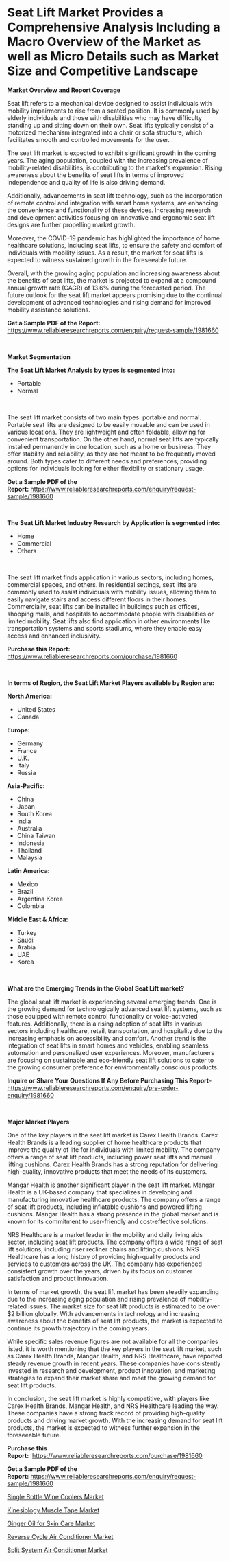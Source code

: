 <p><h1>Seat Lift Market Provides a Comprehensive Analysis Including a Macro Overview of the Market as well as Micro Details such as Market Size and Competitive Landscape</h1></p><p><strong>Market Overview and Report Coverage</strong></p>
<p><p>Seat lift refers to a mechanical device designed to assist individuals with mobility impairments to rise from a seated position. It is commonly used by elderly individuals and those with disabilities who may have difficulty standing up and sitting down on their own. Seat lifts typically consist of a motorized mechanism integrated into a chair or sofa structure, which facilitates smooth and controlled movements for the user.</p><p>The seat lift market is expected to exhibit significant growth in the coming years. The aging population, coupled with the increasing prevalence of mobility-related disabilities, is contributing to the market's expansion. Rising awareness about the benefits of seat lifts in terms of improved independence and quality of life is also driving demand.</p><p>Additionally, advancements in seat lift technology, such as the incorporation of remote control and integration with smart home systems, are enhancing the convenience and functionality of these devices. Increasing research and development activities focusing on innovative and ergonomic seat lift designs are further propelling market growth.</p><p>Moreover, the COVID-19 pandemic has highlighted the importance of home healthcare solutions, including seat lifts, to ensure the safety and comfort of individuals with mobility issues. As a result, the market for seat lifts is expected to witness sustained growth in the foreseeable future.</p><p>Overall, with the growing aging population and increasing awareness about the benefits of seat lifts, the market is projected to expand at a compound annual growth rate (CAGR) of 13.6% during the forecasted period. The future outlook for the seat lift market appears promising due to the continual development of advanced technologies and rising demand for improved mobility assistance solutions.</p></p>
<p><strong>Get a Sample PDF of the Report:</strong> <a href="https://www.reliableresearchreports.com/enquiry/request-sample/1981660">https://www.reliableresearchreports.com/enquiry/request-sample/1981660</a></p>
<p>&nbsp;</p>
<p><strong>Market Segmentation</strong></p>
<p><strong>The Seat Lift Market Analysis by types is segmented into:</strong></p>
<p><ul><li>Portable</li><li>Normal</li></ul></p>
<p>&nbsp;</p>
<p><p>The seat lift market consists of two main types: portable and normal. Portable seat lifts are designed to be easily movable and can be used in various locations. They are lightweight and often foldable, allowing for convenient transportation. On the other hand, normal seat lifts are typically installed permanently in one location, such as a home or business. They offer stability and reliability, as they are not meant to be frequently moved around. Both types cater to different needs and preferences, providing options for individuals looking for either flexibility or stationary usage.</p></p>
<p><strong>Get a Sample PDF of the Report:</strong>&nbsp;<a href="https://www.reliableresearchreports.com/enquiry/request-sample/1981660">https://www.reliableresearchreports.com/enquiry/request-sample/1981660</a></p>
<p>&nbsp;</p>
<p><strong>The Seat Lift Market Industry Research by Application is segmented into:</strong></p>
<p><ul><li>Home</li><li>Commercial</li><li>Others</li></ul></p>
<p>&nbsp;</p>
<p><p>The seat lift market finds application in various sectors, including homes, commercial spaces, and others. In residential settings, seat lifts are commonly used to assist individuals with mobility issues, allowing them to easily navigate stairs and access different floors in their homes. Commercially, seat lifts can be installed in buildings such as offices, shopping malls, and hospitals to accommodate people with disabilities or limited mobility. Seat lifts also find application in other environments like transportation systems and sports stadiums, where they enable easy access and enhanced inclusivity.</p></p>
<p><strong>Purchase this Report:</strong>&nbsp; <a href="https://www.reliableresearchreports.com/purchase/1981660">https://www.reliableresearchreports.com/purchase/1981660</a></p>
<p>&nbsp;</p>
<p><strong>In terms of Region, the Seat Lift Market Players available by Region are:</strong></p>
<p>
    <p> <strong> North America: </strong>
        <ul>
            <li>United States</li>
            <li>Canada</li>
        </ul>
        </p> 
    <p> <strong> Europe: </strong>
        <ul>
            <li>Germany</li>
            <li>France</li>
            <li>U.K.</li>
            <li>Italy</li>
            <li>Russia</li>
        </ul>
        </p> 
    <p> <strong> Asia-Pacific: </strong>
        <ul>
            <li>China</li>
            <li>Japan</li>
            <li>South Korea</li>
            <li>India</li>
            <li>Australia</li>
            <li>China Taiwan</li>
            <li>Indonesia</li>
            <li>Thailand</li>
            <li>Malaysia</li>
        </ul>
        </p> 
    <p> <strong> Latin America: </strong>
        <ul>
            <li>Mexico</li>
            <li>Brazil</li>
            <li>Argentina Korea</li>
            <li>Colombia</li>
        </ul>
        </p> 
    <p> <strong> Middle East & Africa: </strong>
        <ul>
            <li>Turkey</li>
            <li>Saudi</li>
            <li>Arabia</li>
            <li>UAE</li>
            <li>Korea</li>
        </ul>
    </p>
    </p>
<p>&nbsp;</p>
<p><strong>What are the Emerging Trends in the Global Seat Lift market?</strong></p>
<p><p>The global seat lift market is experiencing several emerging trends. One is the growing demand for technologically advanced seat lift systems, such as those equipped with remote control functionality or voice-activated features. Additionally, there is a rising adoption of seat lifts in various sectors including healthcare, retail, transportation, and hospitality due to the increasing emphasis on accessibility and comfort. Another trend is the integration of seat lifts in smart homes and vehicles, enabling seamless automation and personalized user experiences. Moreover, manufacturers are focusing on sustainable and eco-friendly seat lift solutions to cater to the growing consumer preference for environmentally conscious products.</p></p>
<p><strong>Inquire or Share Your Questions If Any Before Purchasing This Report</strong>- <a href="https://www.reliableresearchreports.com/enquiry/pre-order-enquiry/1981660">https://www.reliableresearchreports.com/enquiry/pre-order-enquiry/1981660</a></p>
<p>&nbsp;</p>
<p><strong>Major Market Players</strong></p>
<p><p>One of the key players in the seat lift market is Carex Health Brands. Carex Health Brands is a leading supplier of home healthcare products that improve the quality of life for individuals with limited mobility. The company offers a range of seat lift products, including power seat lifts and manual lifting cushions. Carex Health Brands has a strong reputation for delivering high-quality, innovative products that meet the needs of its customers.</p><p>Mangar Health is another significant player in the seat lift market. Mangar Health is a UK-based company that specializes in developing and manufacturing innovative healthcare products. The company offers a range of seat lift products, including inflatable cushions and powered lifting cushions. Mangar Health has a strong presence in the global market and is known for its commitment to user-friendly and cost-effective solutions.</p><p>NRS Healthcare is a market leader in the mobility and daily living aids sector, including seat lift products. The company offers a wide range of seat lift solutions, including riser recliner chairs and lifting cushions. NRS Healthcare has a long history of providing high-quality products and services to customers across the UK. The company has experienced consistent growth over the years, driven by its focus on customer satisfaction and product innovation.</p><p>In terms of market growth, the seat lift market has been steadily expanding due to the increasing aging population and rising prevalence of mobility-related issues. The market size for seat lift products is estimated to be over $2 billion globally. With advancements in technology and increasing awareness about the benefits of seat lift products, the market is expected to continue its growth trajectory in the coming years.</p><p>While specific sales revenue figures are not available for all the companies listed, it is worth mentioning that the key players in the seat lift market, such as Carex Health Brands, Mangar Health, and NRS Healthcare, have reported steady revenue growth in recent years. These companies have consistently invested in research and development, product innovation, and marketing strategies to expand their market share and meet the growing demand for seat lift products.</p><p>In conclusion, the seat lift market is highly competitive, with players like Carex Health Brands, Mangar Health, and NRS Healthcare leading the way. These companies have a strong track record of providing high-quality products and driving market growth. With the increasing demand for seat lift products, the market is expected to witness further expansion in the foreseeable future.</p></p>
<p><strong>Purchase this Report:</strong>&nbsp;&nbsp;<a href="https://www.reliableresearchreports.com/purchase/1981660">https://www.reliableresearchreports.com/purchase/1981660</a></p>
<p></p>
<p><strong>Get a Sample PDF of the Report:</strong>&nbsp;<a href="https://www.reliableresearchreports.com/enquiry/request-sample/1981660">https://www.reliableresearchreports.com/enquiry/request-sample/1981660</a></p>
<p><p><a href="https://github.com/jsmusil/Market-Research-Report-List-1/blob/main/single-bottle-wine-coolers-market.md">Single Bottle Wine Coolers Market</a></p><p><a href="https://github.com/beatblasta/Market-Research-Report-List-1/blob/main/kinesiology-muscle-tape-market.md">Kinesiology Muscle Tape Market</a></p><p><a href="https://github.com/jhcraigie/Market-Research-Report-List-1/blob/main/ginger-oil-for-skin-care-market.md">Ginger Oil for Skin Care Market</a></p><p><a href="https://github.com/Triciasol/Market-Research-Report-List-1/blob/main/reverse-cycle-air-conditioner-market.md">Reverse Cycle Air Conditioner Market</a></p><p><a href="https://github.com/chartsaturn/Market-Research-Report-List-1/blob/main/split-system-air-conditioner-market.md">Split System Air Conditioner Market</a></p></p>